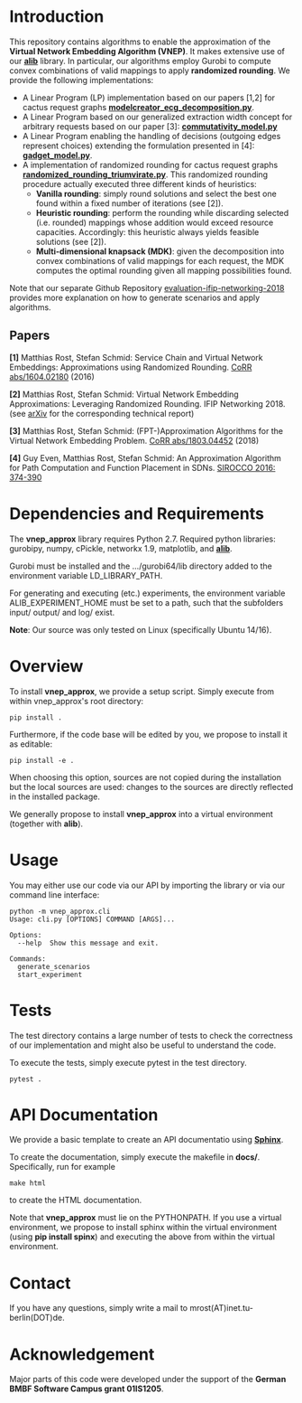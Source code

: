 
# Introduction

This repository contains algorithms to enable the approximation of the **Virtual Network Embedding Algorithm (VNEP)**.
It makes extensive use of our **[alib](https://github.com/vnep-approx/alib)** library. In particular, our algorithms employ
Gurobi to compute convex combinations of valid mappings to apply **randomized rounding**. We provide the following implementations: 
- A Linear Program (LP) implementation based on our papers [1,2] for cactus request graphs 
**[modelcreator_ecg_decomposition.py](vnep_approx/modelcreator_ecg_decomposition.py)**.
- A Linear Program based on our generalized extraction width concept for arbitrary requests based on our paper [3]: 
**[commutativity_model.py](vnep_approx/commutativity_model.py)**
- A Linear Program enabling the handling of decisions (outgoing edges represent choices) extending the formulation presented in [4]: **[gadget_model.py](vnep_approx/gadget_model.py)**.
- A implementation of randomized rounding for cactus request graphs **[randomized_rounding_triumvirate.py](vnep_approx/randomized_rounding_triumvirate.py)**. 
This randomized rounding procedure actually executed three different kinds of heuristics:
  - **Vanilla rounding**: simply round solutions and select the best one found within a fixed number of iterations (see [2]).
  - **Heuristic rounding**: perform the rounding while discarding selected (i.e. rounded) mappings whose addition would 
  exceed resource capacities. Accordingly: this heuristic always yields feasible solutions (see [2]).
  - **Multi-dimensional knapsack (MDK)**: given the decomposition into convex combinations of valid mappings for each request,
  the MDK computes the optimal rounding given all mapping possibilities found.
  
Note that our separate Github Repository [evaluation-ifip-networking-2018](https://github.com/vnep-approx/evaluation-ifip-networking-2018)
provides more explanation on how to generate scenarios and apply algorithms. 

## Papers

**[1]** Matthias Rost, Stefan Schmid: Service Chain and Virtual Network Embeddings: Approximations using Randomized Rounding. [CoRR abs/1604.02180](https://arxiv.org/abs/1604.02180) (2016)

**[2]** Matthias Rost, Stefan Schmid: Virtual Network Embedding Approximations: Leveraging Randomized Rounding. IFIP Networking 2018. (see [arXiv](https://arxiv.org/abs/1803.03622) for the corresponding technical report)

**[3]** Matthias Rost, Stefan Schmid: (FPT-)Approximation Algorithms for the Virtual Network Embedding Problem. [CoRR abs/1803.04452](https://arxiv.org/abs/1803.04452) (2018)

**[4]** Guy Even, Matthias Rost, Stefan Schmid: An Approximation Algorithm for Path Computation and Function Placement in SDNs. [SIROCCO 2016: 374-390](https://link.springer.com/chapter/10.1007%2F978-3-319-48314-6_24)

# Dependencies and Requirements

The **vnep_approx** library requires Python 2.7. Required python libraries: gurobipy, numpy, cPickle, networkx 1.9, matplotlib, and **[alib](https://github.com/vnep-approx/alib)**. 

Gurobi must be installed and the .../gurobi64/lib directory added to the environment variable LD_LIBRARY_PATH.

For generating and executing (etc.) experiments, the environment variable ALIB_EXPERIMENT_HOME must be set to a path,
such that the subfolders input/ output/ and log/ exist.

**Note**: Our source was only tested on Linux (specifically Ubuntu 14/16).  

# Overview

To install **vnep_approx**, we provide a setup script. Simply execute from within vnep_approx's root directory: 

```
pip install .
```

Furthermore, if the code base will be edited by you, we propose to install it as editable:
```
pip install -e .
```
When choosing this option, sources are not copied during the installation but the local sources are used: changes to
the sources are directly reflected in the installed package.

We generally propose to install **vnep_approx** into a virtual environment (together with **alib**).

# Usage

You may either use our code via our API by importing the library or via our command line interface:

```
python -m vnep_approx.cli
Usage: cli.py [OPTIONS] COMMAND [ARGS]...

Options:
  --help  Show this message and exit.

Commands:
  generate_scenarios
  start_experiment
```

# Tests


The test directory contains a large number of tests to check the correctness of our implementation and might also be useful
to understand the code. 

To execute the tests, simply execute pytest in the test directory.

```
pytest .
```

# API Documentation

We provide a basic template to create an API documentatio using **[Sphinx](http://www.sphinx-doc.org)**. 

To create the documentation, simply execute the makefile in **docs/**. Specifically, run for example

```
make html
```

to create the HTML documentation.

Note that **vnep_approx** must lie on the PYTHONPATH. If you use a virtual environment, we propose to install sphinx within the
virtual environment (using **pip install spinx**) and executing the above from within the virtual environment. 

# Contact

If you have any questions, simply write a mail to mrost(AT)inet.tu-berlin(DOT)de.

# Acknowledgement

Major parts of this code were developed under the support of the **German BMBF Software
Campus grant 01IS1205**.